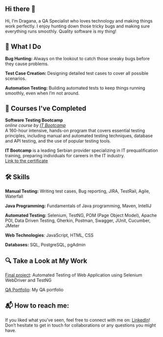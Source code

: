 ## Hi there 👋

Hi, I’m Dragana, a QA Specialist who loves technology and making things work perfectly. I enjoy hunting down those tricky bugs and making sure everything runs smoothly. Quality software is my thing!

## 🚀 What I Do
**Bug Hunting:** Always on the lookout to catch those sneaky bugs before they cause problems.

**Test Case Creation:** Designing detailed test cases to cover all possible scenarios.

**Automation Testing:** Building automated tests to keep things running smoothly, even when I’m not around.


## 🌱 Courses I've Completed

__Software Testing Bootcamp__  
*online course by [IT Bootcamp](https://itbootcamp.rs/)*  
A 160-hour intensive, hands-on program that covers essential testing principles, including manual and automated testing techniques, database and API testing, and the use of popular testing tools.

**IT Bootcamp** is a leading Serbian provider specializing in IT prequalification training, preparing individuals for careers in the IT industry.  
[Link to the certificate](https://drive.google.com/file/d/1PHGEZaJJTsO8P1l7LZ8D-wB04pAOVduD/view?usp=sharing)  


## 🛠 Skills

**Manual Testing:** Writing test cases, Bug reporting, JIRA, TestRail, Agile, Waterfall

**Java Programming:** Fundamentals of Java programming, Maven, IntelliJ

**Automated Testing:** Selenium, TestNG, POM (Page Object Model), Apache POI, Data Driven Testing, Gherkin, Postman, Swagger, JUnit, Cucumber, JMeter

**Web Technologies**: JavaScript, HTML, CSS

**Databases:** SQL, PostgreSQL, pgAdmin


## 🔍 Take a Look at My Work

[Final project](https://github.com/medosdragana/saucedemo-itbootcamp-automation): Automated Testing of Web Application using Selenium WebDriver and TestNG

[QA Portfolio](https://github.com/medosdragana/portfolio): My QA portfolio
## 📬 How to reach me:

If you liked what you’ve seen, feel free to connect with me on: [LinkedIn](https://www.linkedin.com/in/dragana-medos-272133228/)! Don’t hesitate to get in touch for collaborations or any questions you might have.

<!--
**medosdragana/medosdragana** is a ✨ _special_ ✨ repository because its `README.md` (this file) appears on your GitHub profile.

Here are some ideas to get you started:

- 🔭 I’m currently working on ...
- 🌱 I’m currently learning ...
- 👯 I’m looking to collaborate on ...
- 🤔 I’m looking for help with ...
- 💬 Ask me about ...
- 📫 How to reach me: ...
- 😄 Pronouns: ...
- ⚡ Fun fact: ...
-->
